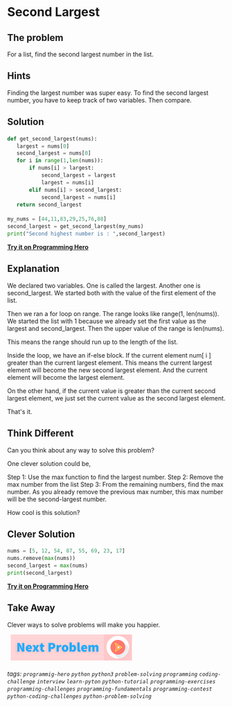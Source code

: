 
# Second Largest

## The problem
For a list, find the second largest number in the list.

## Hints
Finding the largest number was super easy. To find the second largest number, you have to keep track of two variables. Then compare.

## Solution
```python
def get_second_largest(nums):
   largest = nums[0]
   second_largest = nums[0]
   for i in range(1,len(nums)):
       if nums[i] > largest:
           second_largest = largest
           largest = nums[i]
       elif nums[i] > second_largest:
           second_largest = nums[i]
   return second_largest
 
my_nums = [44,11,83,29,25,76,88]
second_largest = get_second_largest(my_nums)
print("Second highest number is : ",second_largest)
```
**[Try it on Programming Hero](https://play.google.com/store/apps/details?id=com.learnprogramming.codecamp)**

## Explanation
We declared two variables. One is called the largest. Another one is second_largest. We started both with the value of the first element of the list. 

Then we ran a for loop on range. The range looks like range(1, len(nums)). We started the list with 1 because we already set the first value as the largest and second_largest. Then the upper value of the range is len(nums). 

This means the range should run up to the length of the list. 

Inside the loop, we have an if-else block. If the current element num[ i ] greater than the current largest element. This means the current largest element will become the new second largest element. And the current element will become the largest element. 

On the other hand, if the current value is greater than the current second largest element, we just set the current value as the second largest element. 

That's it.

## Think Different
Can you think about any way to solve this problem?

One clever solution could be, 

Step 1: Use the max function to find the largest number. 
Step 2: Remove the max number from the list
Step 3: From the remaining numbers, find the max number. As you already remove the previous max number, this max number will be the second-largest number.

How cool is this solution?

## Clever Solution

```python
nums = [5, 12, 54, 87, 55, 69, 23, 17]
nums.remove(max(nums))
second_largest = max(nums)
print(second_largest)
```
**[Try it on Programming Hero](https://play.google.com/store/apps/details?id=com.learnprogramming.codecamp)**


## Take Away
Clever ways to solve problems will make you happier.

&nbsp;
[![Next Page](../assets/next-button.png)](Second-smallest.md)
&nbsp;

###### tags: `programmig-hero` `python` `python3` `problem-solving` `programming` `coding-challenge` `interview` `learn-pyton` `python-tutorial` `programming-exercises` `programming-challenges`  `programming-fundamentals` `programming-contest`  `python-coding-challenges` `python-problem-solving` 

